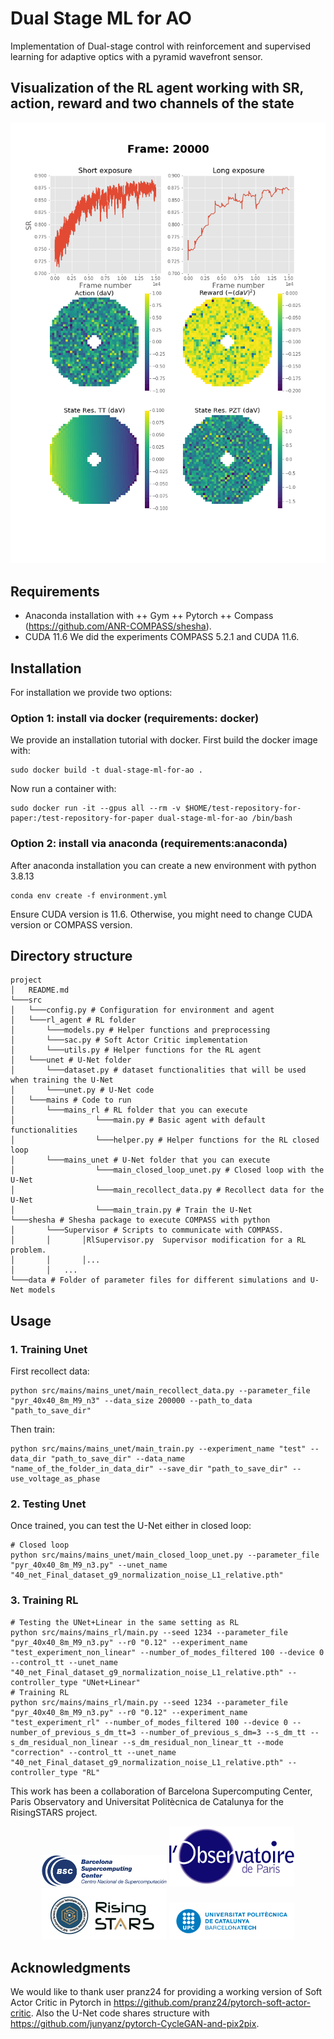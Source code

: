# Dual Stage ML for AO
Implementation of Dual-stage control with reinforcement and supervised learning for adaptive optics with a pyramid wavefront sensor.

## Visualization of the RL agent working with SR, action, reward and two channels of the state

<div align="center">
    <img src="https://github.com/Tomeu7/Dual-Stage-ML-for-AO/blob/main/img/visualisation.gif" width="600">
</div>

## Requirements

+ Anaconda installation with
++ Gym
++ Pytorch
++ Compass (https://github.com/ANR-COMPASS/shesha).
+ CUDA 11.6
We did the experiments COMPASS 5.2.1 and CUDA 11.6.

## Installation

For installation we provide two options:

### Option 1: install via docker (requirements: docker)

We provide an installation tutorial with docker. First build the docker image with:

```
sudo docker build -t dual-stage-ml-for-ao .
```

Now run a container with:

```
sudo docker run -it --gpus all --rm -v $HOME/test-repository-for-paper:/test-repository-for-paper dual-stage-ml-for-ao /bin/bash
```

### Option 2: install via anaconda (requirements:anaconda)

After anaconda installation you can create a new environment with python 3.8.13

```
conda env create -f environment.yml
```

Ensure CUDA version is 11.6. Otherwise, you might need to change CUDA version or COMPASS version.


## Directory structure

```
project
│   README.md
└───src
│   └───config.py # Configuration for environment and agent
│   └───rl_agent # RL folder
│       └───models.py # Helper functions and preprocessing
│       └───sac.py # Soft Actor Critic implementation
│       └───utils.py # Helper functions for the RL agent
│   └───unet # U-Net folder
│       └───dataset.py # dataset functionalities that will be used when training the U-Net
│       └───unet.py # U-Net code
│   └───mains # Code to run
│       └───mains_rl # RL folder that you can execute
│                  └───main.py # Basic agent with default functionalities
│                  └───helper.py # Helper functions for the RL closed loop
│       └───mains_unet # U-Net folder that you can execute
│                  └───main_closed_loop_unet.py # Closed loop with the U-Net
│                  └───main_recollect_data.py # Recollect data for the U-Net
│                  └───main_train.py # Train the U-Net
└───shesha # Shesha package to execute COMPASS with python
│       └───Supervisor # Scripts to communicate with COMPASS.
│       │       │RlSupervisor.py  Supervisor modification for a RL problem.
│       │       │...
│       │   ...
└───data # Folder of parameter files for different simulations and U-Net models
```

## Usage

### 1. Training Unet

First recollect data:

```
python src/mains/mains_unet/main_recollect_data.py --parameter_file "pyr_40x40_8m_M9_n3" --data_size 200000 --path_to_data "path_to_save_dir"
```

Then train:

```
python src/mains/mains_unet/main_train.py --experiment_name "test" --data_dir "path_to_save_dir" --data_name "name_of_the_folder_in_data_dir" --save_dir "path_to_save_dir" --use_voltage_as_phase
```

### 2. Testing Unet

Once trained, you can test the U-Net either in closed loop:

```
# Closed loop
python src/mains/mains_unet/main_closed_loop_unet.py --parameter_file "pyr_40x40_8m_M9_n3.py" --unet_name "40_net_Final_dataset_g9_normalization_noise_L1_relative.pth"
```

### 3. Training RL


```
# Testing the UNet+Linear in the same setting as RL
python src/mains/mains_rl/main.py --seed 1234 --parameter_file "pyr_40x40_8m_M9_n3.py" --r0 "0.12" --experiment_name "test_experiment_non_linear" --number_of_modes_filtered 100 --device 0 --control_tt --unet_name "40_net_Final_dataset_g9_normalization_noise_L1_relative.pth" --controller_type "UNet+Linear"
# Training RL
python src/mains/mains_rl/main.py --seed 1234 --parameter_file "pyr_40x40_8m_M9_n3.py" --r0 "0.12" --experiment_name "test_experiment_rl" --number_of_modes_filtered 100 --device 0 --number_of_previous_s_dm_tt=3 --number_of_previous_s_dm=3 --s_dm_tt --s_dm_residual_non_linear --s_dm_residual_non_linear_tt --mode "correction" --control_tt --unet_name "40_net_Final_dataset_g9_normalization_noise_L1_relative.pth" --controller_type "RL"

```

This work has been a collaboration of Barcelona Supercomputing Center, Paris Observatory and Universitat Politècnica de Catalunya for the RisingSTARS project.

<div align="center">
  <img src="https://github.com/Tomeu7/Dual-Stage-ML-for-AO/blob/main/img/Image1.png" width="200" />
  <img src="https://github.com/Tomeu7/Dual-Stage-ML-for-AO/blob/main/img/Image2.png" width="200" />
  <img src="https://github.com/Tomeu7/Dual-Stage-ML-for-AO/blob/main/img/Image3.jpg" width="200" />
  <img src="https://github.com/Tomeu7/Dual-Stage-ML-for-AO/blob/main/img/Image4.png" width="200" />
</div>

## Acknowledgments

We would like to thank user pranz24 for providing a working version of Soft Actor Critic in Pytorch in https://github.com/pranz24/pytorch-soft-actor-critic. Also the U-Net code shares structure with https://github.com/junyanz/pytorch-CycleGAN-and-pix2pix.